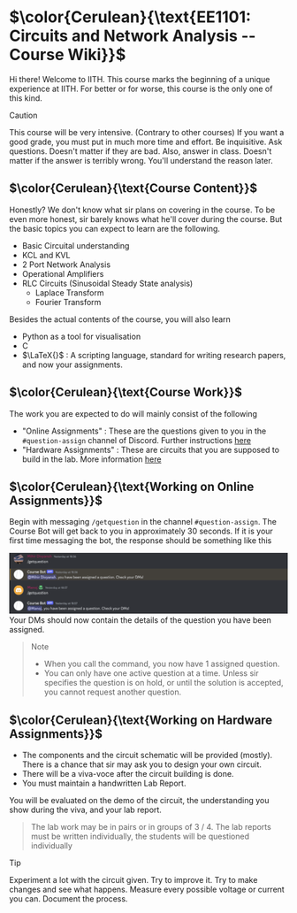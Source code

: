 # $\color{Cerulean}{\text{EE1101: Circuits and Network Analysis -- Course Wiki}}$
Hi there! 
Welcome to IITH. This course marks the beginning of a unique experience at IITH. For better or for worse, this course is the only one of this kind. 


> [!CAUTION]
>This course will be very intensive. (Contrary to other courses) If you want a good grade, you must put in much more time and effort.
>Be inquisitive. Ask questions. Doesn't matter if they are bad. Also, answer in class. Doesn't matter if the answer is terribly wrong. You'll understand the reason later.

## $\color{Cerulean}{\text{Course Content}}$
Honestly? We don't know what sir plans on covering in the course. To be even more honest, sir barely knows what he'll cover during the course. But the basic topics you can expect to learn are the following. 
* Basic Circuital understanding
* KCL and KVL
* 2 Port Network Analysis
* Operational Amplifiers
* RLC Circuits (Sinusoidal Steady State analysis)
  * Laplace Transform
  * Fourier Transform

Besides the actual contents of the course, you will also learn 
* Python as a tool for visualisation
* C
* $\LaTeX{}$ : A scripting language, standard for writing research papers, and now your assignments.

## $\color{Cerulean}{\text{Course Work}}$
The work you are expected to do will mainly consist of the following
* "Online Assignments" : These are the questions given to you in the `#question-assign` channel of Discord. Further instructions [here](#colorceruleantextworking-on-online-assignments)
* "Hardware Assignments" : These are circuits that you are supposed to build in the lab. More information [here](#colorceruleantextworking-on-hardware-assignments)



## $\color{Cerulean}{\text{Working on Online Assignments}}$
Begin with messaging `/getquestion` in the channel `#question-assign`. The Course Bot will get back to you in approximately 30 seconds. If it is your first time messaging the bot, the response should be something like this 

![getquestion For New Users](Figures/Working%20getquestion.png)
Your DMs should now contain the details of the question you have been assigned.

> Note
> * When you call the command, you now have 1 assigned question.
> * You can only have one active question at a time. Unless sir specifies the question is on hold, or until the solution is accepted, you cannot request another question. 


## $\color{Cerulean}{\text{Working on Hardware Assignments}}$
* The components and the circuit schematic will be provided (mostly). There is a chance that sir may ask you to design your own circuit. 
* There will be a viva-voce after the circuit building is done.
* You must maintain a handwritten Lab Report.

You will be evaluated on the demo of the circuit, the understanding you show during the viva, and your lab report.

> The lab work may be in pairs or in groups of 3 / 4. The lab reports must be written individually, the students will be questioned individually 
 
> [!TIP] 
> Experiment a lot with the circuit given. Try to improve it. Try to make changes and see what happens. Measure every possible voltage or current you can. Document the process.

